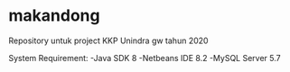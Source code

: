 # makandong
Repository untuk project KKP Unindra gw tahun 2020

System Requirement:
-Java SDK 8
-Netbeans IDE 8.2
-MySQL Server 5.7
